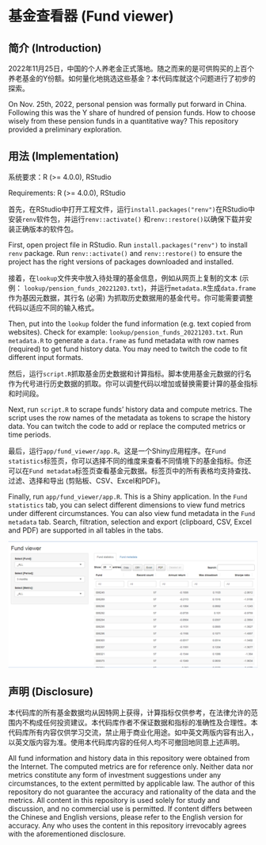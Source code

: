 基金查看器 (Fund viewer)
================

## 简介 (Introduction)

2022年11月25日，中国的个人养老金正式落地。随之而来的是可供购买的上百个养老基金的Y份额。如何量化地挑选这些基金？本代码库就这个问题进行了初步的探索。

On Nov. 25th, 2022, personal pension was formally put forward in China.
Following this was the Y share of hundred of pension funds. How to
choose wisely from these pension funds in a quantitative way? This
repository provided a preliminary exploration.

## 用法 (Implementation)

系统要求：R (\>= 4.0.0), RStudio

Requirements: R (\>= 4.0.0), RStudio

首先，在RStudio中打开工程文件，运行`install.packages("renv")`在RStudio中安装`renv`软件包，并运行`renv::activate()`
和`renv::restore()`以确保下载并安装正确版本的软件包。

First, open project file in RStudio. Run `install.packages("renv")` to
install `renv` package. Run `renv::activate()` and `renv::restore()` to
ensure the project has the right versions of packages downloaded and
installed.

接着，在`lookup`文件夹中放入待处理的基金信息，例如从网页上复制的文本
(示例：
`lookup/pension_funds_20221203.txt`)，并运行`metadata.R`生成`data.frame`作为基因元数据，其行名
(必需)
为抓取历史数据用的基金代号。你可能需要调整代码以适应不同的输入格式。

Then, put into the `lookup` folder the fund information (e.g. text
copied from websites). Check for example:
`lookup/pension_funds_20221203.txt`. Run `metadata.R` to generate a
`data.frame` as fund metadata with row names (required) to get fund
history data. You may need to twitch the code to fit different input
formats.

然后，运行`script.R`抓取基金历史数据和计算指标。脚本使用基金元数据的行名作为代号进行历史数据的抓取。你可以调整代码以增加或替换需要计算的基金指标和时间段。

Next, run `script.R` to scrape funds’ history data and compute metrics.
The script uses the row names of the metadata as tokens to scrape the
history data. You can twitch the code to add or replace the computed
metrics or time periods.

最后，运行`app/fund_viewer/app.R`。这是一个Shiny应用程序。在`Fund statistics`标签页，你可以选择不同的维度来查看不同情境下的基金指标。你还可以在`Fund metadata`标签页查看基金元数据。标签页中的所有表格均支持查找、过滤、选择和导出
(剪贴板、CSV、Excel和PDF)。

Finally, run `app/fund_viewer/app.R`. This is a Shiny application. In
the `Fund statistics` tab, you can select different dimensions to view
fund metrics under different circumstances. You can also view fund
metadata in the `Fund metadata` tab. Search, filtration, selection and
export (clipboard, CSV, Excel and PDF) are supported in all tables in
the tabs.

![](/app/fund_viewer/screenshot.png?raw=true)

## 声明 (Disclosure)

本代码库的所有基金数据均从因特网上获得，计算指标仅供参考，在法律允许的范围内不构成任何投资建议。本代码库作者不保证数据和指标的准确性及合理性。本代码库所有内容仅供学习交流，禁止用于商业化用途。如中英文两版内容有出入，以英文版内容为准。使用本代码库内容的任何人均不可撤回地同意上述声明。

All fund information and history data in this repository were obtained
from the Internet. The computed metrics are for reference only. Neither
data nor metrics constitute any form of investment suggestions under any
circumstances, to the extent permitted by applicable law. The author of
this repository do not guarantee the accuracy and rationality of the
data and the metrics. All content in this repository is used solely for
study and discussion, and no commercial use is permitted. If content
differs between the Chinese and English versions, please refer to the
English version for accuracy. Any who uses the content in this
repository irrevocably agrees with the aforementioned disclosure.
